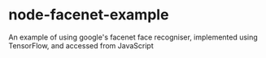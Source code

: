 # node-facenet-example
An example of using google's facenet face recogniser, implemented using TensorFlow, and accessed from JavaScript
